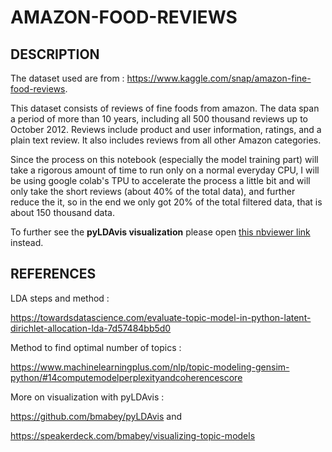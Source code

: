 # AMAZON-FOOD-REVIEWS

## DESCRIPTION

The dataset used are from : https://www.kaggle.com/snap/amazon-fine-food-reviews.

This dataset consists of reviews of fine foods from amazon. The data span a period of more than 10 years, including all 500 thousand reviews up to October 2012. Reviews include product and user information, ratings, and a plain text review. It also includes reviews from all other Amazon categories.

Since the process on this notebook (especially the model training part) will take a rigorous amount of time to run only on a normal everyday CPU, I will be using google colab's TPU to accelerate the process a little bit and will only take the short reviews (about 40% of the total data), and further reduce the it, so in the end we only got 20% of the total filtered data, that is about 150 thousand data. 

To further see the **pyLDAvis visualization** please open [this nbviewer link](https://nbviewer.jupyter.org/github/CahyaPutera/AMAZON-FOOD-REVIEWS/blob/main/AmazonFood_LDA.ipynb) instead.



## REFERENCES

LDA steps and method :

https://towardsdatascience.com/evaluate-topic-model-in-python-latent-dirichlet-allocation-lda-7d57484bb5d0

Method to find optimal number of topics :

https://www.machinelearningplus.com/nlp/topic-modeling-gensim-python/#14computemodelperplexityandcoherencescore


More on visualization with pyLDAvis :

https://github.com/bmabey/pyLDAvis and

https://speakerdeck.com/bmabey/visualizing-topic-models
